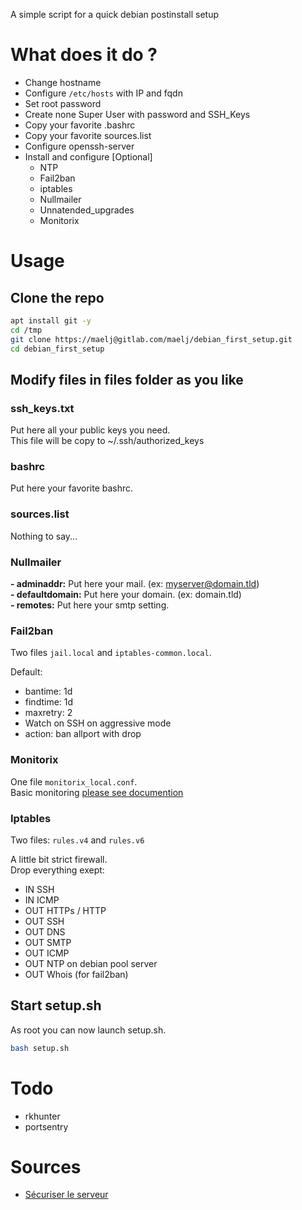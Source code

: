 A simple script for a quick debian postinstall setup

# What does it do ?

- Change hostname  
- Configure `/etc/hosts` with IP and fqdn  
- Set root password  
- Create none Super User with password and SSH_Keys  
- Copy your favorite .bashrc  
- Copy your favorite sources.list  
- Configure openssh-server  
- Install and configure [Optional]  
  - NTP  
  - Fail2ban  
  - iptables  
  - Nullmailer  
  - Unnatended_upgrades  
  - Monitorix  

# Usage

## Clone the repo

```bash
apt install git -y
cd /tmp
git clone https://maelj@gitlab.com/maelj/debian_first_setup.git
cd debian_first_setup
```

## Modify files in files folder as you like

### ssh_keys.txt
Put here all your public keys you need.  
This file will be copy to ~/.ssh/authorized_keys  

### bashrc
Put here your favorite bashrc.  

### sources.list
Nothing to say...  

### Nullmailer
**- adminaddr:** Put here your mail. (ex: myserver@domain.tld)  
**- defaultdomain:** Put here your domain. (ex: domain.tld)  
**- remotes:** Put here your smtp setting.  

### Fail2ban
Two files `jail.local` and `iptables-common.local`.  

Default:  
- bantime: 1d  
- findtime: 1d  
- maxretry: 2  
- Watch on SSH on aggressive mode
- action: ban allport with drop

### Monitorix
One file `monitorix_local.conf`.    
Basic monitoring [please see documention](https://www.monitorix.org/documentation.html)  

### Iptables
Two files: `rules.v4` and `rules.v6`  

A little bit strict firewall.  
Drop everything exept:  
- IN SSH  
- IN ICMP  
- OUT HTTPs / HTTP  
- OUT SSH  
- OUT DNS  
- OUT SMTP  
- OUT ICMP  
- OUT NTP on debian pool server  
- OUT Whois (for fail2ban)

## Start setup.sh

As root you can now launch setup.sh.  
```bash
bash setup.sh
```

# Todo

- rkhunter
- portsentry

# Sources
- [Sécuriser le serveur](http://sdz.tdct.org/sdz/securiser-son-serveur-linux.html)
